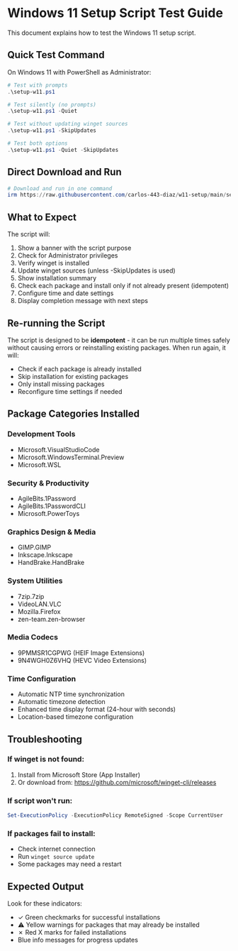 # Windows 11 Setup Script Test Guide

This document explains how to test the Windows 11 setup script.

## Quick Test Command

On Windows 11 with PowerShell as Administrator:
```powershell
# Test with prompts
.\setup-w11.ps1

# Test silently (no prompts)
.\setup-w11.ps1 -Quiet

# Test without updating winget sources
.\setup-w11.ps1 -SkipUpdates

# Test both options
.\setup-w11.ps1 -Quiet -SkipUpdates
```

## Direct Download and Run
```powershell
# Download and run in one command
irm https://raw.githubusercontent.com/carlos-443-diaz/w11-setup/main/setup-w11.ps1 | iex
```

## What to Expect

The script will:
1. Show a banner with the script purpose
2. Check for Administrator privileges
3. Verify winget is installed
4. Update winget sources (unless -SkipUpdates is used)
5. Show installation summary
6. Check each package and install only if not already present (idempotent)
7. Configure time and date settings
8. Display completion message with next steps

## Re-running the Script

The script is designed to be **idempotent** - it can be run multiple times safely without causing errors or reinstalling existing packages. When run again, it will:
- Check if each package is already installed
- Skip installation for existing packages
- Only install missing packages
- Reconfigure time settings if needed

## Package Categories Installed

### Development Tools
- Microsoft.VisualStudioCode
- Microsoft.WindowsTerminal.Preview  
- Microsoft.WSL

### Security & Productivity
- AgileBits.1Password
- AgileBits.1PasswordCLI
- Microsoft.PowerToys

### Graphics Design & Media
- GIMP.GIMP
- Inkscape.Inkscape
- HandBrake.HandBrake

### System Utilities
- 7zip.7zip
- VideoLAN.VLC
- Mozilla.Firefox
- zen-team.zen-browser

### Media Codecs
- 9PMMSR1CGPWG (HEIF Image Extensions)
- 9N4WGH0Z6VHQ (HEVC Video Extensions)

### Time Configuration
- Automatic NTP time synchronization
- Automatic timezone detection
- Enhanced time display format (24-hour with seconds)
- Location-based timezone configuration

## Troubleshooting

### If winget is not found:
1. Install from Microsoft Store (App Installer)
2. Or download from: https://github.com/microsoft/winget-cli/releases

### If script won't run:
```powershell
Set-ExecutionPolicy -ExecutionPolicy RemoteSigned -Scope CurrentUser
```

### If packages fail to install:
- Check internet connection
- Run `winget source update`
- Some packages may need a restart

## Expected Output

Look for these indicators:
- ✓ Green checkmarks for successful installations
- ⚠ Yellow warnings for packages that may already be installed
- ✗ Red X marks for failed installations
- Blue info messages for progress updates